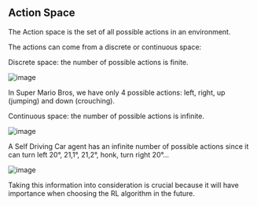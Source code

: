 ## Action Space

The Action space is the set of all possible actions in an environment.

The actions can come from a discrete or continuous space:

Discrete space: the number of possible actions is finite.

![image](https://github.com/companyakis/deep-rl/assets/77589867/d4fbc13e-57f4-4251-8026-d17ef51be9e1)

In Super Mario Bros, we have only 4 possible actions: left, right, up (jumping) and down (crouching).

Continuous space: the number of possible actions is infinite.

![image](https://github.com/companyakis/deep-rl/assets/77589867/b39b51cb-a483-4a2b-8af5-9a76ba5de2b6)

A Self Driving Car agent has an infinite number of possible actions since it can turn left 20°, 21,1°, 21,2°, honk, turn right 20°…

![image](https://github.com/companyakis/deep-rl/assets/77589867/48b3a5be-afd4-4968-9dc6-ea2388b01451)

Taking this information into consideration is crucial because it will have importance when choosing the RL algorithm in the future.
